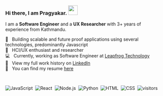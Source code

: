 ### Hi there, I am Pragyakar. <img src="https://raw.githubusercontent.com/MartinHeinz/MartinHeinz/master/wave.gif" width="30px">  

I am a **Software Engineer** and a **UX Researcher** with 3+ years of experience from Kathmandu. 

🌿  &nbsp; Building scalable and future proof applications using several technologies, predominantly Javascript <br />
🤖  &nbsp; HCI/UX enthusiast and researcher <br />
💻  &nbsp; Currently, working as Software Engineer at [Leapfrog Technology](https://www.lftechnology.com/) <br />
💼  &nbsp; View my full work history on [LinkedIn](https://www.linkedin.com/in/pragyakar/) <br />
📃  &nbsp; You can find my resume [here](https://pragyakar.github.io/profile/PragyakarJoshiCV.pdf)

<br />

![JavaScript](https://img.shields.io/badge/-JavaScript-555555?style=flat&logo=javascript)&nbsp;
![React](https://img.shields.io/badge/-React-555555?style=flat&logo=react)&nbsp;
![Node.js](https://img.shields.io/badge/-Node.js-555555?style=flat&logo=node.js)&nbsp;
![Python](https://img.shields.io/badge/-Python-555555?style=flat&logo=python)&nbsp;
![HTML](https://img.shields.io/badge/-HTML-555555?style=flat&logo=HTML5)&nbsp;
![CSS](https://img.shields.io/badge/-CSS-555555?style=flat&logo=CSS3&logoColor=1572B6)&nbsp;
![visitors](https://visitor-badge.glitch.me/badge?page_id=pragyakar)
